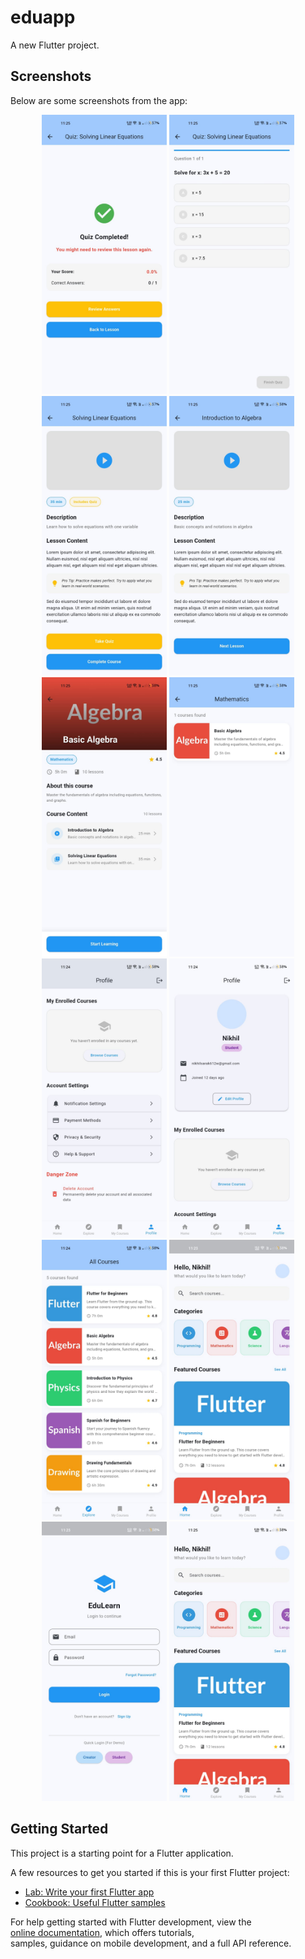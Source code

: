 # eduapp

A new Flutter project.

## Screenshots

Below are some screenshots from the app:

<div align="center">
  <img src="photos/IMG-20250503-WA0016.jpg" width="200"/>
  <img src="photos/IMG-20250503-WA0017.jpg" width="200"/>
  <img src="photos/IMG-20250503-WA0018.jpg" width="200"/>
  <img src="photos/IMG-20250503-WA0019.jpg" width="200"/>
  <img src="photos/IMG-20250503-WA0020.jpg" width="200"/>
  <img src="photos/IMG-20250503-WA0021.jpg" width="200"/>
  <img src="photos/IMG-20250503-WA0022.jpg" width="200"/>
  <img src="photos/IMG-20250503-WA0023.jpg" width="200"/>
  <img src="photos/IMG-20250503-WA0024.jpg" width="200"/>
  <img src="photos/IMG-20250503-WA0025.jpg" width="200"/>
  <img src="photos/IMG-20250503-WA0026.jpg" width="200"/>
  <img src="photos/IMG-20250503-WA0027.jpg" width="200"/>
</div>

## Getting Started

This project is a starting point for a Flutter application.

A few resources to get you started if this is your first Flutter project:

- [Lab: Write your first Flutter app](https://docs.flutter.dev/get-started/codelab)
- [Cookbook: Useful Flutter samples](https://docs.flutter.dev/cookbook)

For help getting started with Flutter development, view the  
[online documentation](https://docs.flutter.dev/), which offers tutorials,  
samples, guidance on mobile development, and a full API reference.
